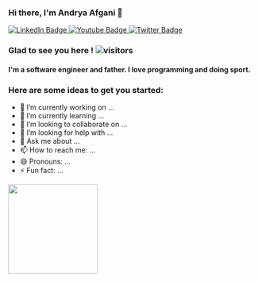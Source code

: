 ### Hi there, I'm <label>Andrya Afgani</label> 👋

<div id="social">
  <a href="your-linkedin-URL">
      <img src="https://img.shields.io/badge/LinkedIn-blue?style=for-the-badge&logo=linkedin&logoColor=white" alt="LinkedIn Badge"/>
  </a>
  <a href="your-linkedin-URL">
      <img src="https://img.shields.io/badge/YouTube-red?style=for-the-badge&logo=youtube&logoColor=white" alt="Youtube Badge"/>
  </a>
  <a href="your-linkedin-URL">
      <img src="https://img.shields.io/badge/Twitter-blue?style=for-the-badge&logo=twitter&logoColor=white" alt="Twitter Badge"/>
  </a>
</div>

 ### Glad to see you here ! ![visitors](https://visitor-badge.glitch.me/badge?page_id=page.id)
 #### I'm a software engineer and father. I love programming and doing sport.
 
<!--
**aafgani/aafgani** is a ✨ _special_ ✨ repository because its `README.md` (this file) appears on your GitHub profile.
-->

### Here are some ideas to get you started:

- 🔭 I’m currently working on ...
- 🌱 I’m currently learning ...
- 👯 I’m looking to collaborate on ...
- 🤔 I’m looking for help with ...
- 💬 Ask me about ...
- 📫 How to reach me: ...
- 😄 Pronouns: ...
- ⚡ Fun fact: ...

<div id="stats">
 <img height="180em" src="https://github-readme-stats.vercel.app/api?username=aafgani&show_icons=true&hide_border=true&&count_private=true&include_all_commits=true" />
</div>
